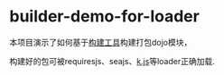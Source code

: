 # builder-demo-for-loader

本项目演示了如何基于<a href="//github.com/yessky/builder-for-loader">构建工具</a>构建打包dojo模块，

构建好的包可被requiresjs、seajs、<a href="//github.com/yessky/loader">k.js</a>等loader正确加载.
